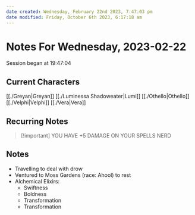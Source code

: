 ```yaml
---
date created: Wednesday, February 22nd 2023, 7:47:03 pm
date modified: Friday, October 6th 2023, 6:17:18 am
---
```

# Notes For Wednesday, 2023-02-22
Session began at 19:47:04
## Current Characters
[[./Greyan|Greyan]]
[[./Luminessa Shadoweater|Lumi]]
[[./Othello|Othello]]
[[./Velphi|Velphi]]
[[./Vera|Vera]]
## Recurring Notes
> [!important] YOU HAVE +5 DAMAGE ON YOUR SPELLS NERD
## Notes
- Travelling to deal with drow
- Ventured to Moss Gardens (race: Ahool) to rest
- Alchemical Elixirs:
	- Swiftness
	- Boldness
	- Transformation
	- Transformation